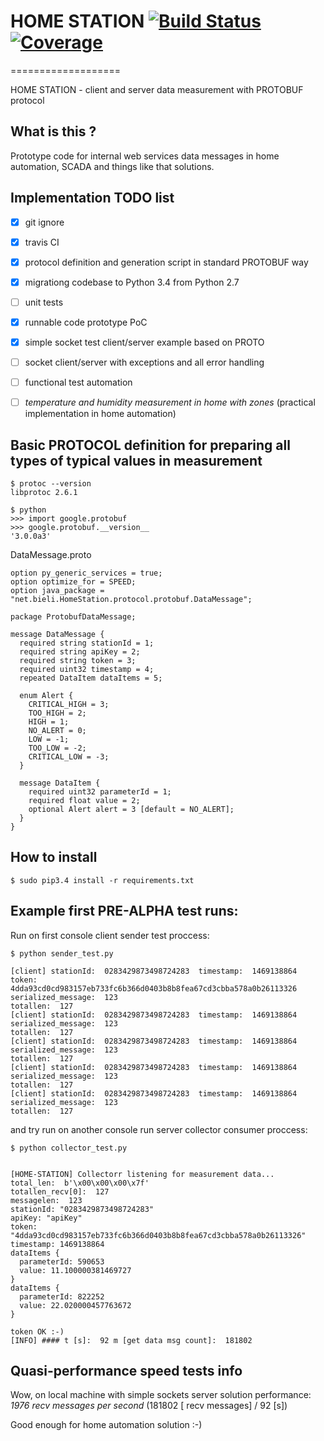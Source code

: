 # HOME STATION [![Build Status](https://travis-ci.org/bieli/home-station.png)](https://travis-ci.org/bieli/home-station) [![Coverage](https://coveralls.io/repos/bieli/home-station/badge.png?branch=master)](https://coveralls.io/r/bieli/home-station?branch=master) #
===================

HOME STATION - client and server data measurement with PROTOBUF protocol


What is this ?
--------------
Prototype code for internal web services data messages in home automation, SCADA and things like that solutions.


Implementation TODO list
-------------
 - [x] git ignore
 - [x] travis CI
 - [x] protocol definition and generation script in standard PROTOBUF way
 - [x] migrationg codebase to Python 3.4 from Python 2.7
 - [ ] unit tests
 - [x] runnable code prototype PoC
 - [x] simple socket test client/server example based on PROTO
 - [ ] socket client/server with exceptions and all error handling
 - [ ] functional test automation
 - [ ] *temperature and humidity measurement in home with zones* (practical implementation in home automation)


Basic PROTOCOL definition for preparing all types of typical values in measurement
-------------

```
$ protoc --version
libprotoc 2.6.1

$ python
>>> import google.protobuf
>>> google.protobuf.__version__
'3.0.0a3'
```

DataMessage.proto
```
option py_generic_services = true;
option optimize_for = SPEED;
option java_package = "net.bieli.HomeStation.protocol.protobuf.DataMessage";

package ProtobufDataMessage;

message DataMessage {
  required string stationId = 1;
  required string apiKey = 2;
  required string token = 3;
  required uint32 timestamp = 4;
  repeated DataItem dataItems = 5;

  enum Alert {
    CRITICAL_HIGH = 3;
    TOO_HIGH = 2;
    HIGH = 1;
    NO_ALERT = 0;
    LOW = -1;
    TOO_LOW = -2;
    CRITICAL_LOW = -3;
  }

  message DataItem {
    required uint32 parameterId = 1;
    required float value = 2;
    optional Alert alert = 3 [default = NO_ALERT];
  }
}
```


How to install
--------------

```
$ sudo pip3.4 install -r requirements.txt 
```


Example first PRE-ALPHA test runs:
-------------------

Run on first console client sender test proccess:

```
$ python sender_test.py

[client] stationId:  0283429873498724283  timestamp:  1469138864
token:  4dda93cd0cd983157eb733fc6b366d0403b8b8fea67cd3cbba578a0b26113326
serialized_message:  123
totallen:  127
[client] stationId:  0283429873498724283  timestamp:  1469138864
serialized_message:  123
totallen:  127
[client] stationId:  0283429873498724283  timestamp:  1469138864
serialized_message:  123
totallen:  127
[client] stationId:  0283429873498724283  timestamp:  1469138864
serialized_message:  123
totallen:  127
[client] stationId:  0283429873498724283  timestamp:  1469138864
serialized_message:  123
totallen:  127
```

and try run on another console run server collector consumer proccess:

```
$ python collector_test.py


[HOME-STATION] Collectorr listening for measurement data...
total_len:  b'\x00\x00\x00\x7f'
totallen_recv[0]:  127
messagelen:  123
stationId: "0283429873498724283"
apiKey: "apiKey"
token: "4dda93cd0cd983157eb733fc6b366d0403b8b8fea67cd3cbba578a0b26113326"
timestamp: 1469138864
dataItems {
  parameterId: 590653
  value: 11.100000381469727
}
dataItems {
  parameterId: 822252
  value: 22.020000457763672
}

token OK :-)
[INFO] #### t [s]:  92 m [get data msg count]:  181802
```


Quasi-performance speed tests info
----------------------------------

Wow, on local machine with simple sockets server solution performance: *1976 recv messages per second* (181802 [ recv messages] / 92 [s])

Good enough for home automation solution :-)

